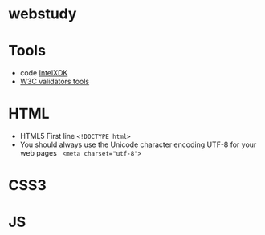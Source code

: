 webstudy
========

# Tools
*  code [IntelXDK](https://software.intel.com/en-us/intel-xdk)
*  [W3C validators tools](http://w3c.github.io/developers/tools/)

# HTML
* HTML5 First line 
`<!DOCTYPE html>`
* You should always use the Unicode character encoding UTF-8 for your web pages
 ` <meta charset="utf-8">`
# CSS3 
# JS 







